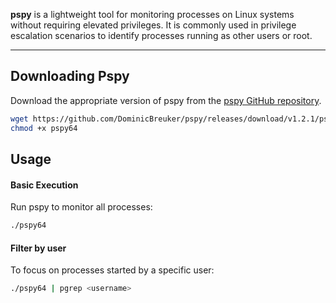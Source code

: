 **pspy** is a lightweight tool for monitoring processes on Linux systems without requiring elevated privileges. It is commonly used in privilege escalation scenarios to identify processes running as other users or root.


---

## Downloading Pspy
Download the appropriate version of pspy from the [pspy GitHub repository](https://github.com/DominicBreuker/pspy).

```bash
wget https://github.com/DominicBreuker/pspy/releases/download/v1.2.1/pspy64
chmod +x pspy64
```

## Usage

#### Basic Execution

Run pspy to monitor all processes:

```bash
./pspy64
```

#### Filter by user
To focus on processes started by a specific user:

```bash
./pspy64 | pgrep <username>
```